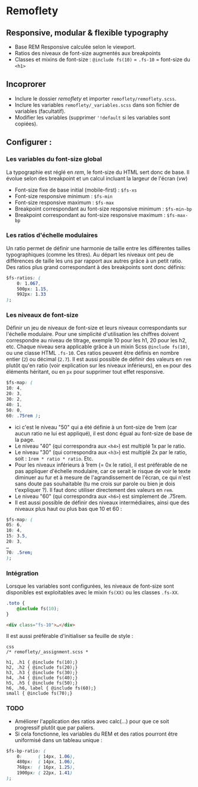 # Remoflety 
## Responsive, modular & flexible typography

- Base REM Responsive calculée selon le viewport.
- Ratios des niveaux de font-size augmentés aux breakpoints
- Classes et mixins de font-size : `@include fs(10)` = `.fs-10` = font-size du `<h1>`

## Incoprorer

- Inclure le dossier *remoflety* et importer `remoflety/remoflety.scss`.
- Inclure les variables `remoflety/_variables.scss` dans son fichier de variables (facultatif).
- Modifier les variables (supprimer `'!default` si les variables sont copiées).

## Configurer :

### Les variables du font-size global
La typographie est réglé en *rem*, le font-size du HTML sert donc de base. Il évolue selon des breakpoint et un calcul incluant la largeur de l'écran (*vw*)
- Font-size fixe de base initial (mobile-first) : `$fs-xs`
- Font-size responsive minimum : `$fs-min`
- Font-size responsive maximum : `$fs-max`
- Breakpoint correspondant au font-size responsive minimum : `$fs-min-bp`
- Breakpoint correspondant au font-size responsive maximum : `$fs-max-bp`

### Les ratios d'échelle modulaires
Un ratio permet de définir une harmonie de taille entre les différentes tailles typographiques (comme les titres).
Au départ les niveaux ont peu de différences de taille les uns par rapport aux autres grâce à un petit ratio. Des ratios plus grand correspondant à des breakpoints sont donc définis:

```css
$fs-ratios: (
    0: 1.067,
    500px: 1.15,
    992px: 1.33
);
```

### Les niveaux de font-size

Définir un jeu de niveaux de font-size et leurs niveaux correspondants sur l'échelle modulaire. Pour une simplicité d'utilisation les chiffres doivent correspondre au niveau de titrage, exemple 10 pour les h1, 20 pour les h2, etc. Chaque niveau sera applicable grâce à un mixin Scss `@include fs(10)`, ou une classe HTML `.fs-10`.
Ces ratios peuvent être définis en nombre entier (`2`) ou décimal (`2.7`).
Il est aussi possible de définir des valeurs en `rem` plutôt qu'en ratio (voir explication sur les niveaux inférieurs), en `em` pour des éléments héritant, ou en `px` pour supprimer tout effet responsive.

```css
$fs-map: (
10: 4,
20: 3,
30: 2,
40: 1,
50: 0,
60: .75rem );
```

- ici c'est le niveau "50" qui a été définie à un font-size de 1rem (car aucun ratio ne lui est appliqué), il est donc égual au font-size de base de la page.
- Le niveau "40" (qui correspondra aux `<h4>`) est multiplé 1x par le ratio.
- Le niveau "30" (qui correspondra aux `<h3>`) est multiplé 2x par le ratio, soit : `1rem * ratio * ratio`. Etc.
- Pour les niveaux inférieurs à 1rem (= 0x le ratio), il est préférable de ne pas appliquer d'échelle modulaire, car ce serait le risque de voir le texte diminuer au fur et à mesure de l'agrandissement de l'écran, ce qui n'est sans doute pas souhaitable (tu me crois sur parole ou bien je dois t'expliquer ?). Il faut donc utiliser directement des valeurs en `rem`.
- Le niveau "60" (qui correspondra aux `<h6>`) est simplement de .75rem.
- Il est aussi possible de définir des niveaux intermédiaires, ainsi que des niveaux plus haut ou plus bas que 10 et 60 :

```css
$fs-map: (
05: 6,
10: 4,
15: 3.5,
20: 3,
…
70: .5rem;
);
```

### Intégration

Lorsque les variables sont configurées, les niveaux de font-size sont disponibles est exploitables avec le mixin `fs(XX)` ou les classes `.fs-XX`.

```css
.toto {
    @include fs(10);
}
```

```html
<div class="fs-10">…</div>
```

Il est aussi préférable d'initialiser sa feuille de style :

```
css
/* remoflety/_assignment.scss *

h1, .h1 { @include fs(10);}
h2, .h2 { @include fs(20);}
h3, .h3 { @include fs(30);}
h4, .h4 { @include fs(40);}
h5, .h5 { @include fs(50);}
h6, .h6, label { @include fs(60);}
small { @include fs(70);}
```

### TODO

- Améliorer l'application des ratios avec calc(…) pour que ce soit progressif plutôt que par paliers.
- Si cela fonctionne, les variables du REM et des ratios pourront être uniformisé dans un tableau unique :  

```css
$fs-bp-ratio: (
    0:      ( 14px, 1.06),
    480px:  ( 14px, 1.06),
    768px:  ( 16px, 1.25),
    1900px: ( 22px, 1.41)
);
```
